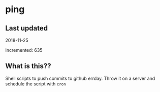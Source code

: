 # ping

## Last updated
2018-11-25

Incremented: 635

## What is this??
Shell scripts to push commits to github errday. Throw it on a server and schedule the script with `cron`
